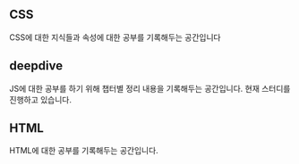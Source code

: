 ## CSS
CSS에 대한 지식들과 속성에 대한 공부를 기록해두는 공간입니다

## deepdive 
JS에 대한 공부를 하기 위해 챕터별 정리 내용을 기록해두는 공간입니다.
현재 스터디를 진행하고 있습니다.

## HTML
HTML에 대한 공부를 기록해두는 공간입니다.
